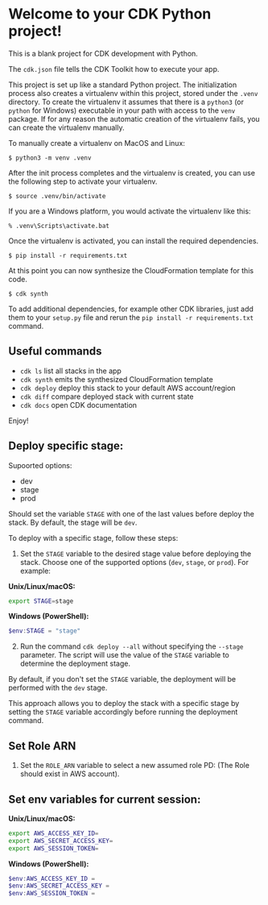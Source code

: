 
# Welcome to your CDK Python project!

This is a blank project for CDK development with Python.

The `cdk.json` file tells the CDK Toolkit how to execute your app.

This project is set up like a standard Python project.  The initialization
process also creates a virtualenv within this project, stored under the `.venv`
directory.  To create the virtualenv it assumes that there is a `python3`
(or `python` for Windows) executable in your path with access to the `venv`
package. If for any reason the automatic creation of the virtualenv fails,
you can create the virtualenv manually.

To manually create a virtualenv on MacOS and Linux:

```
$ python3 -m venv .venv
```

After the init process completes and the virtualenv is created, you can use the following
step to activate your virtualenv.

```
$ source .venv/bin/activate
```

If you are a Windows platform, you would activate the virtualenv like this:

```
% .venv\Scripts\activate.bat
```

Once the virtualenv is activated, you can install the required dependencies.

```
$ pip install -r requirements.txt
```

At this point you can now synthesize the CloudFormation template for this code.

```
$ cdk synth
```

To add additional dependencies, for example other CDK libraries, just add
them to your `setup.py` file and rerun the `pip install -r requirements.txt`
command.

## Useful commands

 * `cdk ls`          list all stacks in the app
 * `cdk synth`       emits the synthesized CloudFormation template
 * `cdk deploy`      deploy this stack to your default AWS account/region
 * `cdk diff`        compare deployed stack with current state
 * `cdk docs`        open CDK documentation

Enjoy!


## Deploy specific stage:

Supoorted options:
- dev
- stage
- prod

Should set the variable `STAGE` with one of the last values before deploy the stack. By default, the stage will be `dev`.

To deploy with a specific stage, follow these steps:

1. Set the `STAGE` variable to the desired stage value before deploying the stack. Choose one of the supported options (`dev`, `stage`, or `prod`). For example:

**Unix/Linux/macOS:**
```bash
export STAGE=stage
```

**Windows (PowerShell):**
```powershell
$env:STAGE = "stage"
```

2. Run the command `cdk deploy --all` without specifying the `--stage` parameter. 
The script will use the value of the `STAGE` variable to determine the deployment stage.

By default, if you don't set the `STAGE` variable, the deployment will be performed with the `dev` stage.

This approach allows you to deploy the stack with a specific stage by setting the `STAGE` variable accordingly before running the deployment command.


## Set Role ARN 

1. Set the `ROLE_ARN` variable to select a new assumed role PD: (The Role should exist in AWS account).


## Set env variables for current session:

**Unix/Linux/macOS:**
```bash
export AWS_ACCESS_KEY_ID=
export AWS_SECRET_ACCESS_KEY=
export AWS_SESSION_TOKEN=
```
**Windows (PowerShell):**
```powershell
$env:AWS_ACCESS_KEY_ID = 
$env:AWS_SECRET_ACCESS_KEY = 
$env:AWS_SESSION_TOKEN = 
```